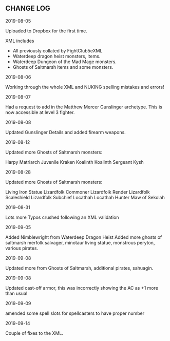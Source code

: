 ## CHANGE LOG 


2019-08-05

Uploaded to Dropbox for the first time.

XML includes 

* All previously collated by FightClub5eXML 
* Waterdeep dragon heist monsters, items.
* Waterdeep Dungeon of the Mad Mage monsters.
* Ghosts of Saltmarsh items and some monsters.

2019-08-06

Working through the whole XML and NUKING spelling mistakes and errors!

2019-08-07

Had a request to add in the Matthew Mercer Gunslinger archetype. This is now accessible at level 3 fighter.

2019-08-08

Updated Gunslinger Details and added firearm weapons.

2019-08-12

Updated more Ghosts of Saltmarsh monsters:

Harpy Matriarch
Juvenile Kraken
Koalinth
Koalinth Sergeant
Kysh

2019-08-28

Updated more Ghosts of Saltmarsh monsters:

Living Iron Statue
Lizardfolk Commoner
Lizardfolk Render
Lizardfolk Scaleshield
Lizardfolk Subchief
Locathah
Locathah Hunter
Maw of Sekolah

2019–08-31

Lots more Typos crushed following an XML validation

2019-09-05

Added Nimblewright from Waterdeep Dragon Heist
Added more ghosts of saltmarsh merfolk salvager, minotaur living statue, monstrous peryton, various pirates.

2019-09-08 

Updated more from Ghosts of Saltmarsh, additional pirates, sahuagin.

2019-09-08

Updated cast-off armor, this was incorrectly showing the AC as +1 more than usual

2019-09-09

amended some spell slots for spellcasters to have proper number

2019-09-14

Couple of fixes to the XML.